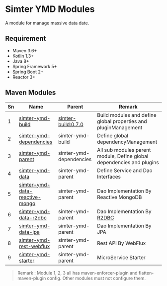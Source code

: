 # Simter YMD Modules

A module for manage massive data date.

## Requirement

- Maven 3.6+
- Kotlin 1.3+
- Java 8+
- Spring Framework 5+
- Spring Boot 2+
- Reactor 3+

## Maven Modules

Sn | Name                             | Parent                  | Remark
---|----------------------------------|-------------------------|--------
1  | [simter-ymd-build]               | [simter-build:0.7.0]    | Build modules and define global properties and pluginManagement
2  | [simter-ymd-dependencies]        | simter-ymd-build        | Define global dependencyManagement
3  | [simter-ymd-parent]              | simter-ymd-dependencies | All sub modules parent module, Define global dependencies and plugins
4  | [simter-ymd-data]                | simter-ymd-parent       | Define Service and Dao Interfaces
5  | [simter-ymd-data-reactive-mongo] | simter-ymd-parent       | Dao Implementation By Reactive MongoDB
6  | [simter-ymd-data-r2dbc]          | simter-ymd-parent       | Dao Implementation By [R2DBC]
7  | [simter-ymd-data-jpa]            | simter-ymd-parent       | Dao Implementation By JPA
8  | [simter-ymd-rest-webflux]        | simter-ymd-parent       | Rest API By WebFlux
9  | [simter-ymd-starter]             | simter-ymd-parent       | MicroService Starter

> Remark : Module 1, 2, 3 all has maven-enforcer-plugin and flatten-maven-plugin config. Other modules must not configure them.


[simter-build:0.7.0]: https://github.com/simter/simter-build/tree/0.7.0
[simter-ymd-build]: https://github.com/simter/simter-ymd
[simter-ymd-dependencies]: https://github.com/simter/simter-ymd/tree/master/simter-ymd-dependencies
[simter-ymd-parent]: https://github.com/simter/simter-ymd/tree/master/simter-ymd-parent
[simter-ymd-data]: https://github.com/simter/simter-ymd/tree/master/simter-ymd-data
[simter-ymd-data-jpa]: https://github.com/simter/simter-ymd/tree/master/simter-ymd-data-jpa
[simter-ymd-data-reactive-mongo]: https://github.com/simter/simter-ymd/tree/master/simter-ymd-data-reactive-mongo
[simter-ymd-data-r2dbc]: https://github.com/simter/simter-ymd/tree/master/simter-ymd-data-r2dbc
[simter-ymd-rest-webflux]: https://github.com/simter/simter-ymd/tree/master/simter-ymd-rest-webflux
[simter-ymd-starter]: https://github.com/simter/simter-ymd/tree/master/simter-ymd-starter
[R2DBC]: https://github.com/spring-projects/spring-data-r2dbc